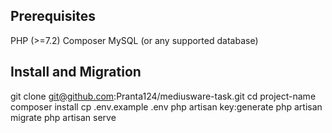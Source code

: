 
## Prerequisites
PHP (>=7.2)
Composer
MySQL (or any supported database)

## Install and Migration

git clone git@github.com:Pranta124/mediusware-task.git
cd project-name
composer install
cp .env.example .env
php artisan key:generate
php artisan migrate
php artisan serve



